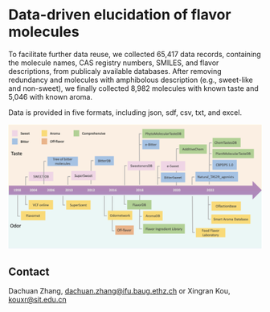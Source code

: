 # Data-driven elucidation of flavor molecules


To facilitate further data reuse, we collected 65,417 data records, containing the molecule names, CAS registry numbers, SMILES, and flavor descriptions, from publicaly available databases. After removing redundancy and molecules with amphibolous description (e.g., sweet-like and non-sweet), we finally collected 8,982 molecules with known taste and 5,046 with known aroma. 

Data is provided in five formats, including json, sdf, csv, txt, and excel.

![image](https://github.com/DachuanZhang-FutureFood/flavor-science/blob/main/Overview.png)

## Contact
Dachuan Zhang, dachuan.zhang@ifu.baug.ethz.ch or 
Xingran Kou, kouxr@sit.edu.cn
